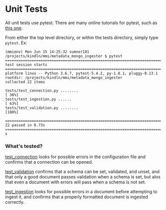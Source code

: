 # Unit Tests

All unit tests use pytest. There are many online tutorials for pytest, such as [this one](https://www.guru99.com/pytest-tutorial.html).


From either the top level directory, or within the tests directory, simply type `pytest`. Ex:
```
(mmienv) Mon Jun 15 14:25:32 sumner101 /projects/kindln/mmi/metadata_mongo_ingester $ pytest
=========================================================================================== test session starts ===========================================================================================
platform linux -- Python 3.6.7, pytest-5.4.2, py-1.8.1, pluggy-0.13.1
rootdir: /projects/kindln/mmi/metadata_mongo_ingester
collected 22 items

tests/test_connection.py ........                                                                                                                                                                   [ 36%]
tests/test_ingestion.py ......                                                                                                                                                                      [ 63%]
tests/test_validation.py ........                                                                                                                                                                   [100%]

=========================================================================================== 22 passed in 0.73s ============================================================================================
s
```

### What's tested?
[test_connection](https://github.com/TheJacksonLaboratory/metadata_mongo_ingester/blob/master/tests/test_connection.py) looks for possible errors in the configuration file and confirms that a connection can be opened.

[test_validation](https://github.com/TheJacksonLaboratory/metadata_mongo_ingester/blob/master/tests/test_validation.py) confirms that a schema can be set, validated, and unset, and that only a good document passes validation when a schema is set, but alos that even a document with errors will pass when a schema is not set.

[test_ingestion](https://github.com/TheJacksonLaboratory/metadata_mongo_ingester/blob/master/tests/test_ingestion.py) looks for possible errors in a document before attempting to ingest it, and confirms that a properly formatted document is ingested correctly.

